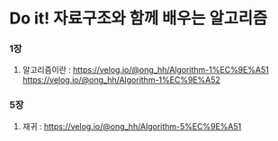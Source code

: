 # Do it! 자료구조와 함께 배우는 알고리즘
### 1장
1. 알고리즘이란 : https://velog.io/@ong_hh/Algorithm-1%EC%9E%A51
https://velog.io/@ong_hh/Algorithm-1%EC%9E%A52
### 5장 
1. 재귀 : https://velog.io/@ong_hh/Algorithm-5%EC%9E%A51
